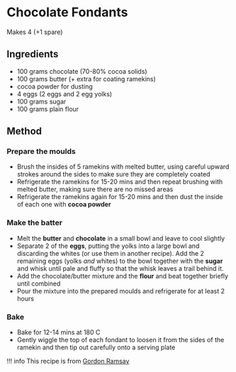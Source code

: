# Chocolate Fondants

Makes 4 (+1 spare)

## Ingredients

* 100 grams chocolate (70-80% cocoa solids)
* 100 grams butter (+ extra for coating ramekins)
* cocoa powder for dusting
* 4 eggs (2 eggs and 2 egg yolks)
* 100 grams sugar
* 100 grams plain flour

## Method

### Prepare the moulds

* Brush the insides of 5 ramekins with melted butter, using careful upward strokes around the sides to make sure they are completely coated
* Refrigerate the ramekins for 15-20 mins and then repeat brushing with melted butter, making sure there are no missed areas
* Refrigerate the ramekins again for 15-20 mins and then dust the inside of each one with __cocoa powder__

### Make the batter

* Melt the __butter__ and __chocolate__ in a small bowl and leave to cool slightly
* Separate 2 of the __eggs__, putting the yolks into a large bowl and discarding the whites (or use them in another recipe). Add the 2 remaining eggs (yolks _and_ whites) to the bowl together with the __sugar__ and whisk until pale and fluffy so that the whisk leaves a trail behind it.
* Add the chocolate/butter mixture and the __flour__ and beat together briefly until combined
* Pour the mixture into the prepared moulds and refrigerate for at least 2 hours

### Bake

* Bake for 12-14 mins at 180 C
* Gently wiggle the top of each fondant to loosen it from the sides of the ramekin and then tip out carefully onto a serving plate

!!! info
    This recipe is from [Gordon Ramsay](https://www.bbcgoodfood.com/recipes/chocolate-fondant)
